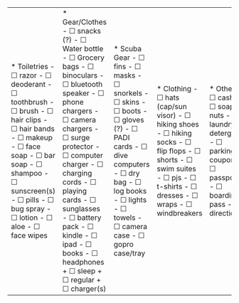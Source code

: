 <table>
<tr>
<td>
* Toiletries
  - ☐ razor
  - ☐ deoderant
  - ☐ toothbrush
  - ☐ brush
  - ☐ hair clips
  - ☐ hair bands
  - ☐ makeup
  - ☐ face soap
  - ☐ bar soap
  - ☐ shampoo
  - ☐ sunscreen(s)
  - ☐ pills
  - ☐ bug spray
  - ☐ lotion
  - ☐ aloe
  - ☐ face wipes 
</td><td>
* Gear/Clothes
  - ☐ snacks (?)
  - ☐ Water bottle
  - ☐ Grocery bags
  - ☐ binoculars
  - ☐ bluetooth speaker
  - ☐ phone chargers
  - ☐ camera chargers
  - ☐ surge protector
  - ☐ computer charger
  - ☐ charging cords
  - ☐ playing cards
  - ☐ sunglasses
  - ☐ battery pack
  - ☐ kindle
  - ☐ ipad
  - ☐ books
  - ☐ headphones
    + ☐ sleep
    + ☐ regular
    + ☐ charger(s)
</td><td>
* Scuba Gear 
  - ☐ fins
  - ☐ masks
  - ☐ snorkels
  - ☐ skins
  - ☐ boots
  - ☐ gloves (?)
  - ☐ PADI cards
  - ☐ dive computers
  - ☐ dry bag
  - ☐ log books
  - ☐ lights
  - ☐ towels
  - ☐ camera case
  - ☐ gopro case/tray
</td><td>
* Clothing
  - ☐ hats (cap/sun visor)
  - ☐ hiking shoes
  - ☐ hiking socks
  - ☐ flip flops
  - ☐ shorts
  - ☐ swim suites
  - ☐ pjs
  - ☐ t-shirts
  - ☐ dresses
  - ☐ wraps
  - ☐ windbreakers

</td><td>
* Other
  - ☐ cash
  - ☐ soap nuts
  - ☐ laundry detergent
  - ☐ parking coupon
  - ☐ passports
  - ☐ boarding pass
  - ☐ directions
</td></tr>
</table>

